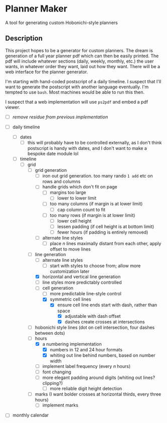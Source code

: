 # Planner Maker

A tool for generating custom Hobonichi-style planners

## Description

This project hopes to be a generator for custom planners. The dream is generation of a full year planner pdf which can then be easily printed. The pdf will include whatever sections (daily, weekly, monthly, etc.) the user wants, in whatever order they want, laid out how they want. There will be a web interface for the planner generator.

I'm starting with hand-coded postscript of a daily timeline. I suspect that I'll want to generate the postscript with another language eventually. I'm tempted to use `bash`. Most machines would be able to run this then.

I suspect that a web implementation will use `ps2pdf` and embed a pdf viewer.

- [ ] _remove residue from previous implementation_

- [ ] daily timeline
  - [ ] dates
    - [ ] this will probably have to be controlled externally, as I don't think postscript is handy with dates, and I don't want to make a bespoke date module lol
  - [ ] timeline
    - [ ] grid
      - [ ] grid generation
        - [ ] iron out grid generation. too many rando `1 add` etc on rows and columns
        - [ ] handle grids which don't fit on page
          - [ ] margins too large
            - [ ] lower to lower limit
          - [ ] too many columns (if margin is at lower limit)
            - [ ] cap column count to fit
          - [ ] too many rows (if margin is at lower limit)
            - [ ] lower cell height
            - [ ] lessen padding (if cell height is at bottom limit)
            - [ ] fewer hours (if padding is entirely removed)
        - [ ] alternate line styles
          - [ ] place $`n`$ lines maximally distant from each other, apply offset to move lines
      - [ ] line generation
        - [ ] alternate line styles
          - [ ] start with styles to choose from; allow more customization later
        - [x] horizontal and vertical line generation
        - [ ] line styles more predictably controlled
        - [ ] cell generation
          - [ ] more predictable line-style control
          - [x] symmetric cell lines
            - [x] ensure cell line ends start with dash, rather than space
              - [x] adjustable with dash offset
              - [x] dashes create crosses at intersections
      - [ ] hobonichi style lines (dot on cell intersection, four dashes between dots)
      - [ ] hours
        - [x] a numbering implementation
          - [x] numbers in 12 and 24 hour formats
          - [x] whiting out line behind numbers, based on number width
        - [ ] implement label frequency (every $`n`$ hours)
        - [ ] font changing
        - [ ] more elegant padding around digits (whiting out lines? clipping?)
          - [ ] more reliable digit height detection
      - [ ] marks (I want bolder crosses at horizontal thirds, every three hours)
        - [ ] implement marks
- [ ] monthly calendar
